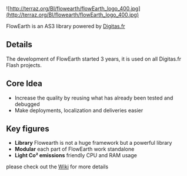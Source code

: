 ![http://terraz.org/BI/flowearth/flowEarth_logo_400.jpg](http://terraz.org/BI/flowearth/flowEarth_logo_400.jpg)


FlowEarth is an AS3 library powered by [Digitas.fr](http://www.digitas.fr)

## Details ##

The development of FlowEarth started 3 years, it is used on all Digitas.fr Flash projects.

## Core Idea ##
  * Increase the quality by reusing what has already been tested and debugged
  * Make deployments, localization and deliveries easier

## Key figures ##
  * **Library** Flowearth is not a huge framework but a powerful library
  * **Modular** each part of FlowEarth work standalone
  * **Light Co² emissions** friendly CPU and RAM usage

please check out the [Wiki](Wikihome.md) for more details